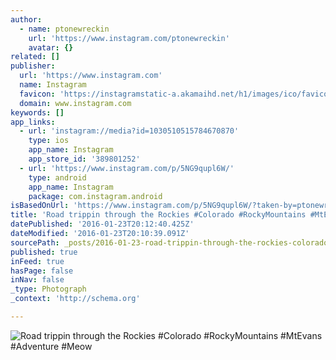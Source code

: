 ```yaml
---
author:
  - name: ptonewreckin
    url: 'https://www.instagram.com/ptonewreckin'
    avatar: {}
related: []
publisher:
  url: 'https://www.instagram.com'
  name: Instagram
  favicon: 'https://instagramstatic-a.akamaihd.net/h1/images/ico/favicon.ico/7cdab0872b15.ico'
  domain: www.instagram.com
keywords: []
app_links:
  - url: 'instagram://media?id=1030510515784670870'
    type: ios
    app_name: Instagram
    app_store_id: '389801252'
  - url: 'https://www.instagram.com/p/5NG9qupl6W/'
    type: android
    app_name: Instagram
    package: com.instagram.android
isBasedOnUrl: 'https://www.instagram.com/p/5NG9qupl6W/?taken-by=ptonewreckin'
title: 'Road trippin through the Rockies #Colorado #RockyMountains #MtEvans #Adventure #Meow'
datePublished: '2016-01-23T20:12:40.425Z'
dateModified: '2016-01-23T20:10:39.091Z'
sourcePath: _posts/2016-01-23-road-trippin-through-the-rockies-colorado-rockymountains.md
published: true
inFeed: true
hasPage: false
inNav: false
_type: Photograph
_context: 'http://schema.org'

---
```

![Road trippin through the Rockies &num;Colorado &num;RockyMountains &num;MtEvans &num;Adventure &num;Meow](https://scontent.cdninstagram.com/hphotos-xaf1/t51.2885-15/s640x640/sh0.08/e35/10296596_1626419497597800_246268233_n.jpg)